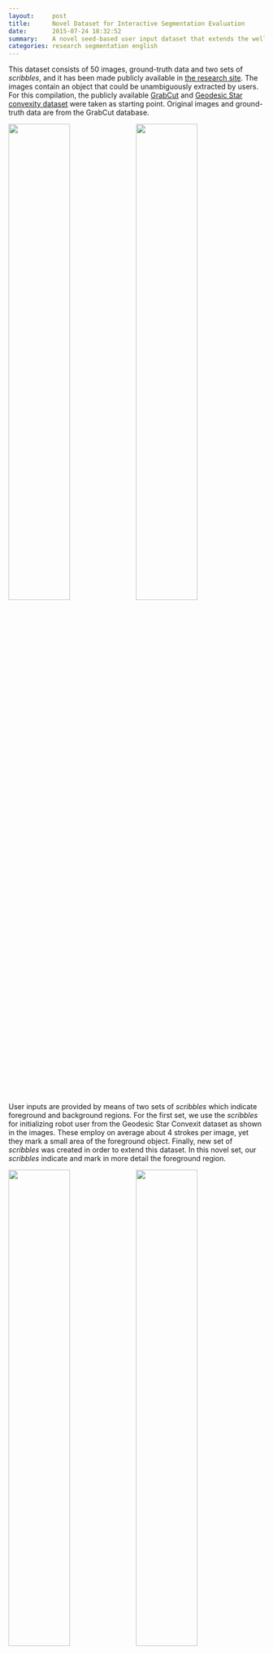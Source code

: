 ```yaml
---
layout:     post
title:      Novel Dataset for Interactive Segmentation Evaluation
date:       2015-07-24 18:32:52
summary:    A novel seed-based user input dataset that extends the well-known GrabCut dataset and the Geodesic Star convexity.
categories: research segmentation english
---
```


This dataset consists of 50 images, ground-truth data and two sets of _scribbles_, and it has been made publicly available in [the research site](http://sapyc.espe.edu.ec/segevaluation). The images contain an object that could be unambiguously extracted by users. For this compilation, the publicly available [GrabCut](http://research.microsoft.com/en-us/um/cambridge/projects/visionimagevideoediting/segmentation/grabcut.htm) and [Geodesic Star convexity dataset](http://www.robots.ox.ac.uk/~vgg/research/iseg/#Dataset) were taken as starting point. Original images and ground-truth data are from the GrabCut database.

<img src="https://raw.githubusercontent.com/flandrade/flandrade.github.io/master/images/segmentation-01.jpg" width="49%"/> <img src="https://raw.githubusercontent.com/flandrade/flandrade.github.io/master/images/segmentation-08.jpg" width="49%"/>

User inputs are provided by means of two sets of _scribbles_ which indicate foreground and background regions. For the first set, we use the _scribbles_ for initializing robot user from the Geodesic Star Convexit dataset as shown in the images. These employ on average about 4 strokes per image, yet they mark a small area of the foreground object. Finally, new set of _scribbles_ was created in order to extend this dataset. In this novel set, our _scribbles_ indicate and mark in more detail the foreground region.

<img src="https://raw.githubusercontent.com/flandrade/flandrade.github.io/master/images/segmentation-05.jpg" width="49%"/> <img src="https://raw.githubusercontent.com/flandrade/flandrade.github.io/master/images/segmentation-06.jpg" width="49%"/>

These sets reflect two degrees of user effort: the second set marks in more detail foreground regions when compared to the first set of _scribbles_.
